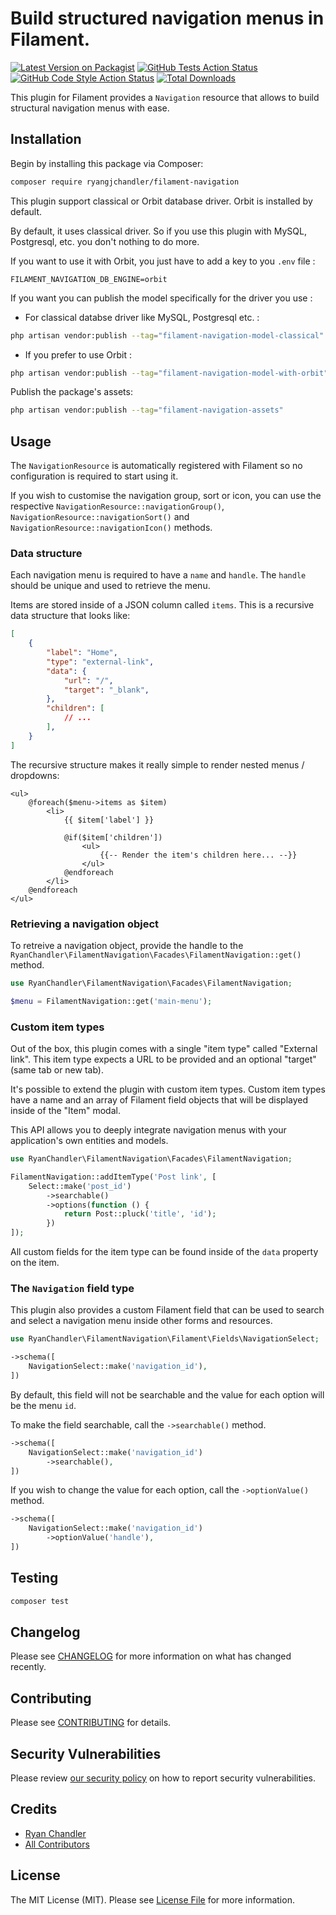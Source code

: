 # Build structured navigation menus in Filament.

[![Latest Version on Packagist](https://img.shields.io/packagist/v/ryangjchandler/filament-navigation.svg?style=flat-square)](https://packagist.org/packages/ryangjchandler/filament-navigation)
[![GitHub Tests Action Status](https://img.shields.io/github/workflow/status/ryangjchandler/filament-navigation/run-tests?label=tests)](https://github.com/ryangjchandler/filament-navigation/actions?query=workflow%3Arun-tests+branch%3Amain)
[![GitHub Code Style Action Status](https://img.shields.io/github/workflow/status/ryangjchandler/filament-navigation/Check%20&%20fix%20styling?label=code%20style)](https://github.com/ryangjchandler/filament-navigation/actions?query=workflow%3A"Check+%26+fix+styling"+branch%3Amain)
[![Total Downloads](https://img.shields.io/packagist/dt/ryangjchandler/filament-navigation.svg?style=flat-square)](https://packagist.org/packages/ryangjchandler/filament-navigation)

This plugin for Filament provides a `Navigation` resource that allows to build structural navigation menus with ease.

## Installation

Begin by installing this package via Composer:

```sh
composer require ryangjchandler/filament-navigation
```

This plugin support classical or Orbit database driver.
Orbit is installed by default.

By default, it uses classical driver. So if you use this plugin with MySQL, Postgresql, etc. you don't nothing to do more.

If you want to use it with Orbit, you just have to add a key to you `.env` file :

```env
FILAMENT_NAVIGATION_DB_ENGINE=orbit
```

If you want you can publish the model specifically for the driver you use :

- For classical databse driver like MySQL, Postgresql etc. :

```sh
php artisan vendor:publish --tag="filament-navigation-model-classical" --force
```

- If you prefer to use Orbit :

```sh
php artisan vendor:publish --tag="filament-navigation-model-with-orbit" --force
```

Publish the package's assets:

```sh
php artisan vendor:publish --tag="filament-navigation-assets"
```

## Usage

The `NavigationResource` is automatically registered with Filament so no configuration is required to start using it.

If you wish to customise the navigation group, sort or icon, you can use the respective `NavigationResource::navigationGroup()`, `NavigationResource::navigationSort()` and `NavigationResource::navigationIcon()` methods.

### Data structure

Each navigation menu is required to have a `name` and `handle`. The `handle` should be unique and used to retrieve the menu.

Items are stored inside of a JSON column called `items`. This is a recursive data structure that looks like:

```json
[
    {
        "label": "Home",
        "type": "external-link",
        "data": {
            "url": "/",
            "target": "_blank",
        },
        "children": [
            // ...
        ],
    }
]
```

The recursive structure makes it really simple to render nested menus / dropdowns:

```blade
<ul>
    @foreach($menu->items as $item)
        <li>
            {{ $item['label'] }}

            @if($item['children'])
                <ul>
                    {{-- Render the item's children here... --}}
                </ul>
            @endforeach
        </li>
    @endforeach
</ul>
```

### Retrieving a navigation object

To retreive a navigation object, provide the handle to the `RyanChandler\FilamentNavigation\Facades\FilamentNavigation::get()` method.

```php
use RyanChandler\FilamentNavigation\Facades\FilamentNavigation;

$menu = FilamentNavigation::get('main-menu');
```

### Custom item types

Out of the box, this plugin comes with a single "item type" called "External link". This item type expects a URL to be provided and an optional "target" (same tab or new tab).

It's possible to extend the plugin with custom item types. Custom item types have a name and an array of Filament field objects that will be displayed inside of the "Item" modal.

This API allows you to deeply integrate navigation menus with your application's own entities and models.

```php
use RyanChandler\FilamentNavigation\Facades\FilamentNavigation;

FilamentNavigation::addItemType('Post link', [
    Select::make('post_id')
        ->searchable()
        ->options(function () {
            return Post::pluck('title', 'id');
        })
]);
```

All custom fields for the item type can be found inside of the `data` property on the item.

### The `Navigation` field type

This plugin also provides a custom Filament field that can be used to search and select a navigation menu inside other forms and resources.

```php
use RyanChandler\FilamentNavigation\Filament\Fields\NavigationSelect;

->schema([
    NavigationSelect::make('navigation_id'),
])
```

By default, this field will not be searchable and the value for each option will be the menu `id`.

To make the field searchable, call the `->searchable()` method.

```php
->schema([
    NavigationSelect::make('navigation_id')
        ->searchable(),
])
```

If you wish to change the value for each option, call the `->optionValue()` method.

```php
->schema([
    NavigationSelect::make('navigation_id')
        ->optionValue('handle'),
])
```

## Testing

```bash
composer test
```

## Changelog

Please see [CHANGELOG](CHANGELOG.md) for more information on what has changed recently.

## Contributing

Please see [CONTRIBUTING](.github/CONTRIBUTING.md) for details.

## Security Vulnerabilities

Please review [our security policy](../../security/policy) on how to report security vulnerabilities.

## Credits

- [Ryan Chandler](https://github.com/ryangjchandler)
- [All Contributors](../../contributors)

## License

The MIT License (MIT). Please see [License File](LICENSE.md) for more information.
